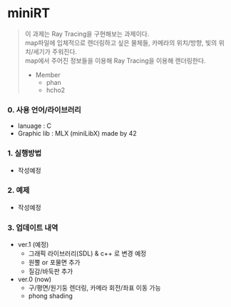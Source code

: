 # miniRT
> 이 과제는 Ray Tracing을 구현해보는 과제이다. <br>
> map파일에 입체적으로 렌더링하고 싶은 물체들, 카메라의 위치/방향, 빛의 위치/세기가 주워진다. <br>
> map에서 주어진 정보들을 이용해 Ray Tracing을 이용해 렌더링한다.<br>
> * Member
>   - phan
>   - hcho2

### 0. 사용 언어/라이브러리
* lanuage : C
* Graphic lib : MLX (miniLibX) made by 42 
  
### 1. 실행방법
* 작성예정

### 2. 예제
* 작성예정

### 3. 업데이트 내역
* ver.1 (예정)
  - 그래픽 라이브러리(SDL) & c++ 로 변경 예정
  - 원뿔 or 포물면 추가
  - 질감/바둑판 추가
* ver.0 (now)
  - 구/평면/원기둥 렌더링, 카메라 회전/좌표 이동 가능
  - phong shading

